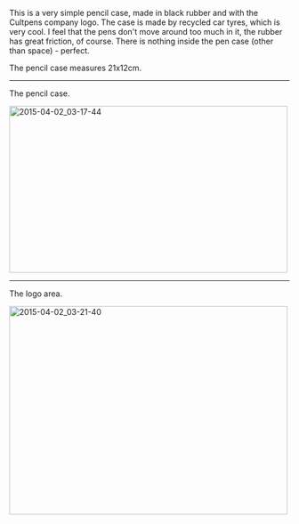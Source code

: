 This is a very simple pencil case, made in black rubber and with the Cultpens company logo. The case is made by recycled car tyres, which is very cool. I feel that the pens don't move around too much in it, the rubber has great friction, of course. There is nothing inside the pen case (other than space) - perfect.

The pencil case measures 21x12cm.

---
The pencil case.

<a href="https://www.flickr.com/photos/131463957@N06/16802213337" title="2015-04-02_03-17-44 by Silent Norwegian, on Flickr"><img src="https://farm8.staticflickr.com/7594/16802213337_63910a1513.jpg" width="500" height="300" alt="2015-04-02_03-17-44"></a>

---
The logo area.

<a href="https://www.flickr.com/photos/131463957@N06/16823432289" title="2015-04-02_03-21-40 by Silent Norwegian, on Flickr"><img src="https://farm9.staticflickr.com/8750/16823432289_e5422898a8.jpg" width="500" height="375" alt="2015-04-02_03-21-40"></a>